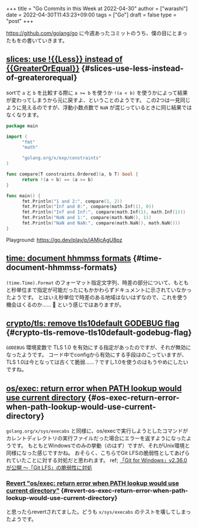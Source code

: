 +++
title = "Go Commits in this Week at 2022-04-30"
author = ["warashi"]
date = 2022-04-30T11:43:23+09:00
tags = ["Go"]
draft = false
type = "post"
+++

<https://github.com/golang/go> に今週あったコミットのうち、僕の目にとまったもをの書いていきます。


## [slices: use !{{Less}} instead of {{GreaterOrEqual}}](https://github.com/golang/go/commit/415e3fd8a6e62d7e9cf7d0c995518179dc0b7723) {#slices-use-less-instead-of-greaterorequal}

sortで `a` と `b` を比較する際に `a >= b` を使うか `!(a < b)` を使うかによって結果が変わってしまうから元に戻すよ、ということのようです。
この2つは一見同じように見えるのですが、浮動小数点数で `NaN` が混じっているときに同じ結果ではなくなります。

```go
package main

import (
      "fmt"
      "math"

      "golang.org/x/exp/constraints"
)

func compare[T constraints.Ordered](a, b T) bool {
      return !(a < b) == (a >= b)
}

func main() {
      fmt.Println("1 and 2:", compare(1, 2))
      fmt.Println("Inf and 0:", compare(math.Inf(1), 0))
      fmt.Println("Inf and Inf:", compare(math.Inf(1), math.Inf(1)))
      fmt.Println("NaN and 1:", compare(math.NaN(), 1))
      fmt.Println("NaN and NaN:", compare(math.NaN(), math.NaN()))
}
```

Playground: <https://go.dev/play/p/iAMjcAgU8pz>


## [time: document hhmmss formats](https://github.com/golang/go/commit/24b570354caee33d4fb3934ce7ef1cc97fb403fd) {#time-document-hhmmss-formats}

`(time.Time).Format` のフォーマット指定文字列、時差の部分について、もともと秒単位まで指定が可能だったにもかかわらずドキュメントに示されていなかったようです。
とはいえ秒単位で時差のある地域はないはずなので、これを使う機会はくるのか…… :thinking: という感じではありますが。


## [crypto/tls: remove tls10default GODEBUG flag](https://github.com/golang/go/commit/f0ee7fda636408b4f04ca3f3b11788f662c90610) {#crypto-tls-remove-tls10default-godebug-flag}

`GODEBUG` 環境変数で TLS 1.0 を有効にする指定があったのですが、それが無効になったようです。
コード中でconfigから有効にする手段はのこっていますが、TLS 1.0は今となっては古くて脆弱……？ですし1.0を使うのはもうやめにしたいですね。


## [os/exec: return error when PATH lookup would use current directory](https://github.com/golang/go/commit/3ce203db80cd1f320f0c597123b918c3b3bb0449) {#os-exec-return-error-when-path-lookup-would-use-current-directory}

`golang.org/x/sys/execabs` と同様に、os/execで実行しようとしたコマンドがカレントディレクトリの実行ファイルだった場合にエラーを返すようになったようです。
もともとWindowsでのみの挙動（のはず）ですが、それがUnix環境と同様になった感じですかね。
おそらく、こちらでGit LFSの脆弱性としてあげられていたことに対する対処だと思われます。
ref; [「Git for Windows」v2.36.0が公開 ～「Git LFS」の脆弱性に対処](https://forest.watch.impress.co.jp/docs/news/1404405.html)


### [Revert "os/exec: return error when PATH lookup would use current directory"](https://github.com/golang/go/commit/f2b674756b3b684118e4245627d4ed8c07e518e7) {#revert-os-exec-return-error-when-path-lookup-would-use-current-directory}

と思ったらrevertされてました。どうも `x/sys/execabs` のテストを壊してしまったようです。
